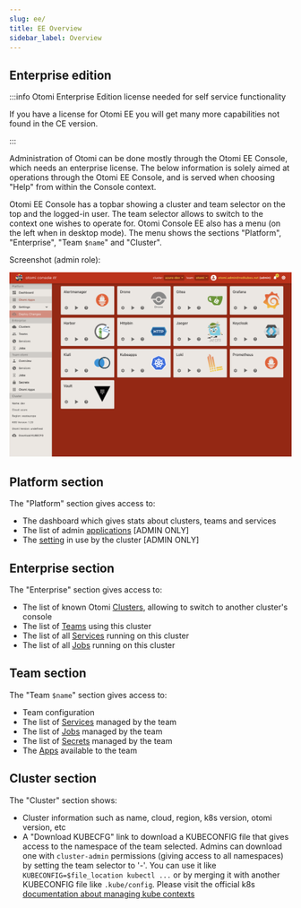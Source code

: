 ```yaml
---
slug: ee/
title: EE Overview
sidebar_label: Overview
---
```


## Enterprise edition

:::info Otomi Enterprise Edition license needed for self service functionality

If you have a license for Otomi EE you will get many more capabilities not found in the CE version.

:::

Administration of Otomi can be done mostly through the Otomi EE Console, which needs an enterprise license. The below information is solely aimed at operations through the Otomi EE Console, and is served when choosing "Help" from within the Console context.

Otomi EE Console has a topbar showing a cluster and team selector on the top and the logged-in user. The team selector allows to switch to the context one wishes to operate for. Otomi Console EE also has a menu (on the left when in desktop mode). The menu shows the sections "Platform", "Enterprise", "Team `$name`" and "Cluster".

Screenshot (admin role):

![Console apps](img/console-apps.png)

## Platform section

The "Platform" section gives access to:

- The dashboard which gives stats about clusters, teams and services
- The list of admin [applications](configuring-apps) [ADMIN ONLY]
- The [setting](settings) in use by the cluster [ADMIN ONLY]

## Enterprise section

The "Enterprise" section gives access to:

- The list of known Otomi [Clusters](configuring-clusters), allowing to switch to another cluster's console
- The list of [Teams](configuring-teams) using this cluster
- The list of all [Services](configuring-services) running on this cluster
- The list of all [Jobs](configuring-jobs) running on this cluster

## Team section

The "Team `$name`" section gives access to:

- Team configuration
- The list of [Services](configuring-services) managed by the team
- The list of [Jobs](configuring-jobs) managed by the team
- The list of [Secrets](configuring-secrets) managed by the team
- The [Apps](configuring-apps) available to the team

## Cluster section

The "Cluster" section shows:

- Cluster information such as name, cloud, region, k8s version, otomi version, etc
- A "Download KUBECFG" link to download a KUBECONFIG file that gives access to the namespace of the team selected. Admins can download one with `cluster-admin` permissions (giving access to all namespaces) by setting the team selector to '-'. You can use it like `KUBECONFIG=$file_location kubectl ...` or by merging it with another KUBECONFIG file like `.kube/config`. Please visit the official k8s [documentation about managing kube contexts](https://kubernetes.io/docs/concepts/configuration/organize-cluster-access-kubeconfig/)
